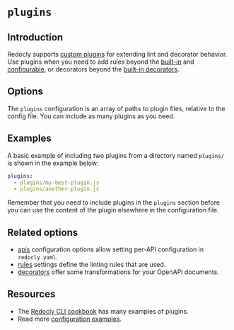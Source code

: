 # `plugins`

## Introduction

Redocly supports [custom plugins](../../custom-plugins/index.md) for extending lint and decorator behavior.
Use plugins when you need to add rules beyond the [built-in](../../rules/built-in-rules.md) and [configurable](../../rules/configurable-rules.md), or decorators beyond the [built-in decorators](../../decorators.md).

## Options

The `plugins` configuration is an array of paths to plugin files, relative to the config file.
You can include as many plugins as you need.

## Examples

A basic example of including two plugins from a directory named `plugins/` is shown in the example below:

```yaml
plugins:
  - plugins/my-best-plugin.js
  - plugins/another-plugin.js
```

Remember that you need to include plugins in the `plugins` section before you can use the content of the plugin elsewhere in the configuration file.

## Related options

- [apis](./apis.md) configuration options allow setting per-API configuration in `redocly.yaml`.
- [rules](./rules.md) settings define the linting rules that are used.
- [decorators](./decorators.md) offer some transformations for your OpenAPI documents.

## Resources

- The [Redocly CLI cookbook](https://redocly.com/blog/redocly-cli-cookbook/) has many examples of plugins.
- Read more [configuration examples](../index.md).

